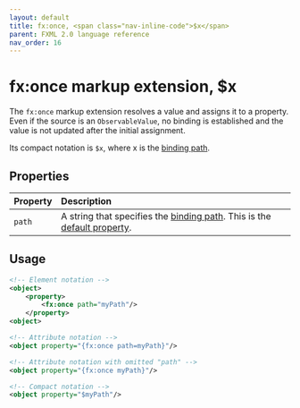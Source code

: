```yaml
---
layout: default
title: fx:once, <span class="nav-inline-code">$x</span>
parent: FXML 2.0 language reference
nav_order: 16
---
```


# fx:once markup extension, $x
The `fx:once` markup extension resolves a value and assigns it to a property. Even if the source is an `ObservableValue`, no binding is established and the value is not updated after the initial assignment.

Its compact notation is `$x`, where <span class="inline-code">x</span> is the [binding path](../binding/binding-path.html).

## Properties

| Property | Description |
|:-|:-|
| `path` | A string that specifies the [binding path](../binding/binding-path.html). This is the [default property](../property-notation.html#default-property). |

## Usage

```xml
<!-- Element notation -->
<object>
    <property>
        <fx:once path="myPath"/>
    </property>
<object>

<!-- Attribute notation -->
<object property="{fx:once path=myPath}"/>

<!-- Attribute notation with omitted "path" -->
<object property="{fx:once myPath}"/>

<!-- Compact notation -->
<object property="$myPath"/>
```